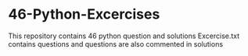 # 46-Python-Excercises
This repository contains 46 python question and solutions 
Excercise.txt contains questions and questions are also commented in solutions
